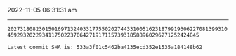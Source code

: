 2022-11-05 06:31:31 am

---

`20273180823015016971324033177550202744331005162318799193062270813993104592932022934117502237064271917115739318588960296271252424845`

`Latest commit SHA is: 533a3f01c5462ba4135ecd352e1535a184148b62 `
